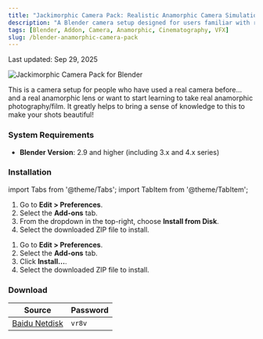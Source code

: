 ```yaml
---
title: "Jackimorphic Camera Pack: Realistic Anamorphic Camera Simulation for Blender"
description: "A Blender camera setup designed for users familiar with real cameras and anamorphic lenses, helping you create beautiful, cinematic shots with authentic lens characteristics."
tags: [Blender, Addon, Camera, Anamorphic, Cinematography, VFX]
slug: /blender-anamorphic-camera-pack
---
```


Last updated: Sep 29, 2025

![Jackimorphic Camera Pack for Blender](https://www.gfxcamp.com/wp-content/uploads/2025/09/Jackimorphic-Camera-Pack.jpg)

This is a camera setup for people who have used a real camera before… and a real anamorphic lens or want to start learning to take real anamorphic photography/film. It greatly helps to bring a sense of knowledge to this to make your shots beautiful!

### System Requirements

- **Blender Version**: 2.9 and higher (including 3.x and 4.x series)

### Installation

import Tabs from '@theme/Tabs';
import TabItem from '@theme/TabItem';

<Tabs>
  <TabItem value="blender4.1" label="Blender 4.1+">
    <ol>
      <li>Go to <strong>Edit > Preferences</strong>.</li>
      <li>Select the <strong>Add-ons</strong> tab.</li>
      <li>From the dropdown in the top-right, choose <strong>Install from Disk</strong>.</li>
      <li>Select the downloaded ZIP file to install.</li>
    </ol>
  </TabItem>
  <TabItem value="blender4.0" label="Blender 4.0 and Older">
    <ol>
      <li>Go to <strong>Edit > Preferences</strong>.</li>
      <li>Select the <strong>Add-ons</strong> tab.</li>
      <li>Click <strong>Install...</strong>.</li>
      <li>Select the downloaded ZIP file to install.</li>
    </ol>
  </TabItem>
</Tabs>

### Download

| Source                                                              | Password |
| ------------------------------------------------------------------- | -------- |
| [Baidu Netdisk](https://pan.baidu.com/s/1Fv-9kQ7XjaF9OyHl0J_jEg?pwd=vr8v) | `vr8v`   |

